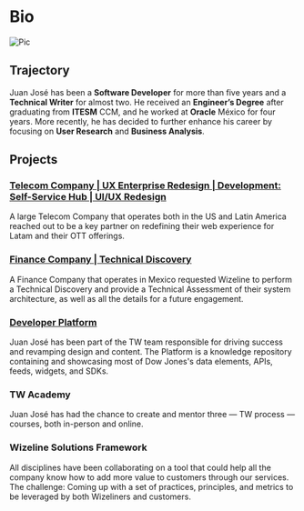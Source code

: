 # Bio

![Pic](images/profile.jpg)

## Trajectory

Juan José has been a **Software Developer** for more than five years and a **Technical Writer** for almost two. He received an **Engineer’s Degree** after graduating from **ITESM** CCM, and he worked at **Oracle** México for four years. More recently, he has decided to further enhance his career by focusing on **User Research** and **Business Analysis**.

## Projects

### [Telecom Company | UX Enterprise Redesign | Development: Self-Service Hub | UI/UX Redesign](past-project-assignments.md)

A large Telecom Company that operates both in the US and Latin America reached out to be a key partner on redefining their web experience for Latam and their OTT offerings.

### [Finance Company | Technical Discovery](past-project-assignments.md)

A Finance Company that operates in Mexico requested Wizeline to perform a Technical Discovery and provide a Technical Assessment of their system architecture, as well as all the details for a future engagement.

### [Developer Platform](current-project-assignments.md)

Juan José has been part of the TW team responsible for driving success and revamping design and content. The Platform is a knowledge repository containing and showcasing most of Dow Jones's data elements, APIs, feeds, widgets, and SDKs.

### TW Academy

Juan José has had the chance to create and mentor three — TW process — courses, both in-person and online.

### Wizeline Solutions Framework

All disciplines have been collaborating on a tool that could help all the company know how to add more value to customers through our services. The challenge: Coming up with a set of practices, principles, and metrics to be leveraged by both Wizeliners and customers.
